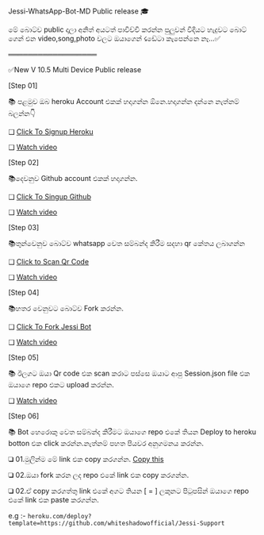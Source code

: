 Jessi-WhatsApp-Bot-MD Public release 🎓



මේ බොට්ව public දාලා අනිත් අයටත් පාවිච්චි කරන්න පුලුවන් විදියට හැදුවට බොට් ගෙන් එන video,song,photo වලට ඔයාගෙන් ☇ඩේටා කැපෙන්නෙ නෑ...✅

══════════════════


✅New V 10.5  Multi Device Public release





[Step 01]

📚 පළමුව ඔබ heroku Account එකක් හදාගන්න ඕනෙ.හදාගන්න දන්නෙ නැත්නම් බලන්න👇

❑ [Click To Signup Heroku](https://tinyurl.com/ye8y47lr)

❑ [Watch video](https://youtu.be/-l7z5KFLzro)



[Step 02]

📚දෙවනුව Github account එකක් හදාගන්න.

❑ [Click To Singup Github](https://github.com)

❑ [Watch video](https://youtu.be/Pdk_pTlgRTw)



[Step 03]

📚තුන්වෙනුව බොට්ව whatsapp වෙත සම්බන්ද කිරීම සදහා qr කේතය ලබාගන්න
 
❑ [Click to Scan Qr Code](https://replit.com/@virusfucker/Jessi-WhatsApp-Bot-MD?v=1outputonly=1&lite=1#index.js)
 

❑ [Watch video](https://youtu.be/hWbt_xXs6m0)



[Step 04]

📚හතර වෙනුවට බොට්ව Fork කරන්න.

❑ [Click To Fork Jessi Bot](https://github.com/whiteshadowofficial/Jessi-whatsapp-bot-md2/fork)

❑ [Watch video](https://youtu.be/iMzUrRjQfGE)


[Step 05]

📚 ඊලගට ඔයා Qr code එක scan කරාට පස්සෙ ඔයාට ආපු Session.json file එක ඔයාගෙ repo එකට upload කරන්න.

❑ [Watch video](https://youtu.be/iMzUrRjQfGE)


[Step 06]

📚 Bot හෙරොකු වෙත සම්බන්ද කිරීමට ඔයාගෙ repo එකේ තියන Deploy to heroku botton එක click කරන්න.නැත්නම් පහත පියවර අනුගමනය කරන්න.



❑ 01.මුලින්ම මේ link එක copy කරගන්න. [Copy this](https://github.com/whiteshadowofficial/Jessi-Support/blob/main/copy%20this)

❑ 02.ඔයා fork කරන ලද repo එකේ link එක copy කරගන්න.

❑ 02.ඒ copy කරගත්තු link එකේ අගට තියන [ = ] ලකුනට පිටුපසින් ඔයාගෙ repo එකේ link එක paste කරගන්න.

   e.g :- ```heroku.com/deploy?template=https://github.com/whiteshadowofficial/Jessi-Support```
